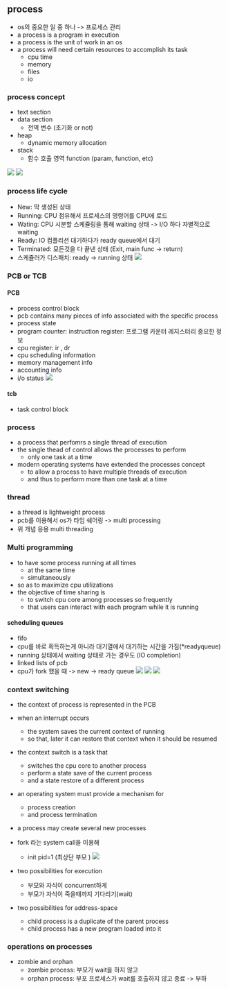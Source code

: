 ## process

- os의 중요한 일 중 하나 -> 프로세스 관리
- a process is a program in execution
- a process is the unit of work in an os 
- a process will need certain resources to accomplish its task
  - cpu time
  - memory
  - files
  - io

### process concept

- text section
- data section
    - 전역 변수 (초기화 or not)
- heap 
  - dynamic memory allocation
- stack
  - 함수 호출 영역 function (param, function, etc)

![](2023-08-21-11-34-06.png)
![](2023-08-21-11-34-43.png)

### process life cycle

- New: 막 생성된 상태
- Running: CPU 점유해서 프로세스의 명령어를 CPU에 로드
- Wating: CPU 시분할 스케쥴링을 통해 waiting 상태 -> I/O 하다 자별적으로 waiting
- Ready: IO 컴플리션 대기하다가 ready queue에서 대기
- Terminated: 모든것을 다 끝낸 상태 (Exit, main func -> return)
- 스케쥴러가 디스패치: ready -> running 상태
![](2023-08-21-11-39-19.png)

### PCB or TCB

####  PCB

- process control block
- pcb contains many pieces of info associated with the specific process
- process state
- program counter: instruction register: 프로그램 카운터 레지스터리 중요한 정보
- cpu register: ir , dr 
- cpu scheduling information
- memory management info
- accounting info
- i/o status 
![](2023-08-21-12-02-32.png)

#### tcb

- task control block

### process 

- a process that perfomrs a single thread of execution
- the single thead of control allows the processes to perform 
  - only one task at a time 
- modern operating systems have extended the processes concept 
  - to allow a process to have multiple threads of execution
  - and thus to perform more than one task at a time

### thread
- a thread is lightweight process
- pcb를 이용해서 os가 타임 쉐어링 -> multi processing
- 위 개념 응용 multi threading

### Multi programming
- to have some process running at all times
  - at the same time
  - simultaneously
- so as to maximize cpu utilizations
- the objective of time sharing is
  - to switch cpu core among processes so frequently
  - that users can interact with each program while it is running
#### scheduling queues
- fifo
- cpu를 바로 획득하는게 아니라 대기열에서 대기하는 시간을 가짐(*readyqueue)
- running 상태에서 waiting 상태로 가는 경우도 (IO completion)
- linked lists of pcb
- cpu가 fork 했을 때 -> new -> ready queue
![](2023-08-21-12-12-32.png)
![](2023-08-21-12-12-08.png)
![](2023-08-21-12-13-22.png)

### context switching
- the context of process is represented in the PCB
- when an interrupt occurs
  - the system saves the current context of running
  - so that, later it can restore that context when it should be resumed
- the context switch is a task that
  - switches the cpu core to another process
  - perform a state save of the current process
  - and a state restore of a different process

- an operating system must provide a mechanism for 
  - process creation
  - and process termination
- a process may create several new processes
- fork 라는 system call을 이용해
    - init pid=1 (최상단 부모 )
![](2023-08-21-13-46-57.png)
- two possibilities for execution
  - 부모와 자식이 concurrent하게
  - 부모가 자식이 죽을때까지 기다리기(wait)
- two possibilities for address-space
  - child process is a duplicate of the parent process
  - child process has a new program loaded into it 

### operations on processes
- zombie and orphan
  - zombie process: 부모가 wait을 하지 않고 
  - orphan process: 부포 프로세스가 wait를 호출하지 않고 종료 -> 부하 
  